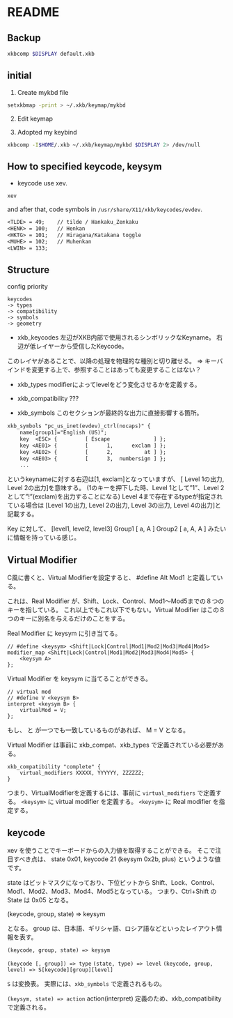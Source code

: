 # README

## Backup
```sh
xkbcomp $DISPLAY default.xkb
```

## initial

1. Create mykbd file
```sh
setxkbmap -print > ~/.xkb/keymap/mykbd
```


2. Edit keymap


3. Adopted my keybind
```sh
xkbcomp -I$HOME/.xkb ~/.xkb/keymap/mykbd $DISPLAY 2> /dev/null
```


## How to specified keycode, keysym
- keycode
use xev.
```sh
xev
```

and after that, code symbols in `/usr/share/X11/xkb/keycodes/evdev`.
```txt
<TLDE> = 49;    // tilde / Hankaku_Zenkaku
<HENK> = 100;   // Henkan
<HKTG> = 101;   // Hiragana/Katakana toggle
<MUHE> = 102;   // Muhenkan
<LWIN> = 133;
```


## Structure

config priority
```
keycodes
-> types
-> compatibility
-> symbols
-> geometry
```


- xkb_keycodes
左辺がXKB内部で使用されるシンボリックなKeyname。
右辺が低レイヤーから受信したKeycode。

このレイヤがあることで、以降の処理を物理的な種別と切り離せる。
=> キーバインドを変更する上で、参照することはあっても変更することはない？



- xkb_types
modifierによってlevelをどう変化させるかを定義する。


- xkb_compatibility
???


- xkb_symbols
このセクションが最終的な出力に直接影響する箇所。
```txt
xkb_symbols "pc_us_inet(evdev)_ctrl(nocaps)" {
    name[group1]="English (US)";
    key  <ESC> {         [ Escape              ] }; 
    key <AE01> {         [      1,      exclam ] }; 
    key <AE02> {         [      2,          at ] }; 
    key <AE03> {         [      3,  numbersign ] }; 
    ...
```
<AE01>というkeynameに対する右辺は[1, exclam]となっていますが、
[ Level 1の出力, Level 2の出力]を意味する。
(1のキーを押下した時、Level 1として”1”、Level 2として”!”(exclam)を出力することになる)
Level 4まで存在するtypeが指定されている場合は 
[Level 1の出力, Level 2の出力, Level 3の出力, Level 4の出力]と記載する。

Key <AE01> に対して、
            [level1, level2, level3]
    Group1 [      a,      A ]
    Group2 [      a,      A,      A ]
    みたいに情報を持っている感じ。


## Virtual Modifier

C風に書くと、Virtual Modifierを設定すると、
#define Alt Mod1
と定義している。

これは、Real Modifier が、Shift、Lock、Control、Mod1〜Mod5までの８つのキーを指している。
これ以上でもこれ以下でもない。Virtual Modifier はこの８つのキーに別名を与えるだけのことをする。

Real Modifier に keysym に引き当てる。
```xkb_symbols
// #define <keysym> <Shift|Lock|Control|Mod1|Mod2|Mod3|Mod4|Mod5>
modifier_map <Shift|Lock|Control|Mod1|Mod2|Mod3|Mod4|Mod5> {
    <keysym A>
};
```

Virtual Modifier を keysym に当てることができる。
```xkb_compat
// virtual mod
// #define V <keysym B>
interpret <keysym B> {
    virtualMod = V;
};
```

もし、<keysym A> と <keysym B> が一つでも一致しているものがあれば、
M = V となる。

Virtual Modifier は事前に xkb_compat、xkb_types で定義されている必要がある。
```xkb_compat
xkb_compatibility "complete" {
    virtual_modifiers XXXXX, YYYYYY, ZZZZZZ;
}
```

つまり、VirtualModifierを定義するには、事前に `virtual_modifiers` で定義する。
`<keysym>` に virtual modifier を定義する。
`<keysym>` に Real modifier を指定する。


## keycode

xev を使うことでキーボードからの入力値を取得することができる。
そこで注目すべき点は、
state 0x01, keycode 21 (keysym 0x2b, plus)
    というような値です。

state はビットマスクになっており、下位ビットから
Shift、Lock、Control、Mod1、Mod2、Mod3、Mod4、Mod5となっている。
つまり、Ctrl+Shift の State は 0x05 となる。

(keycode, group, state) => keysym

となる。
group は、日本語、ギリシャ語、ロシア語などといったレイアウト情報を表す。

`(keycode, group, state) => keysym`

`(keycode [, group]) => type`
`(state, type) => level`
`(keycode, group, level) => S[keycode][group][level]`

`S` は変換表。
実際には、`xkb_symbols` で定義されるもの。



`(keysym, state) => action`
action(interpret) 定義のため、xkb_compatibility で定義される。















